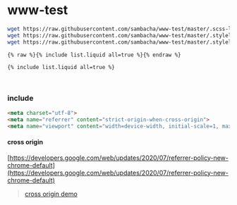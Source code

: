# www-test


```bash
wget https://raw.githubusercontent.com/sambacha/www-test/master/.scss-lint.yml
wget https://raw.githubusercontent.com/sambacha/www-test/master/.stylelint.config.js
wget https://raw.githubusercontent.com/sambacha/www-test/master/.stylelintrc
```

```liquid
{% raw %}{% include list.liquid all=true %}{% endraw %}
```

```liquid
{% include list.liquid all=true %}
```

<br>


### include

```html
<meta charset="utf-8">
<meta name="referrer" content="strict-origin-when-cross-origin">
<meta name="viewport" content="width=device-width, initial-scale=1, maximum-scale=5, user-scalable=no">
```

#### cross origin 

[https://developers.google.com/web/updates/2020/07/referrer-policy-new-chrome-default](https://developers.google.com/web/updates/2020/07/referrer-policy-new-chrome-default)

> [cross origin demo](https://site-one-dot-referrer-demo-280711.ey.r.appspot.com/stuff/detail?tag=red&p=p2)
